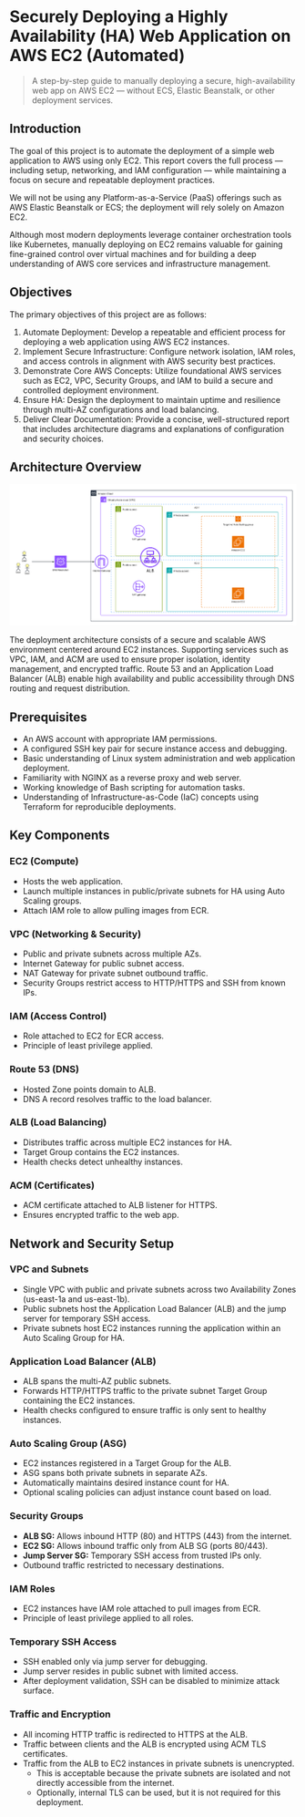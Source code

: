 # Securely Deploying a Highly Availability (HA) Web Application on AWS EC2 (Automated)

> A step-by-step guide to manually deploying a secure, high-availability web app on AWS EC2 — without ECS, Elastic Beanstalk, or other deployment services.

## Introduction

The goal of this project is to automate the deployment of a simple web application to AWS using only EC2. This report covers the full process — including setup, networking, and IAM configuration — while maintaining a focus on secure and repeatable deployment practices.

We will not be using any Platform-as-a-Service (PaaS) offerings such as AWS Elastic Beanstalk or ECS; the deployment will rely solely on Amazon EC2.

Although most modern deployments leverage container orchestration tools like Kubernetes, manually deploying on EC2 remains valuable for gaining fine-grained control over virtual machines and for building a deep understanding of AWS core services and infrastructure management.

## Objectives

The primary objectives of this project are as follows:

1. Automate Deployment: Develop a repeatable and efficient process for deploying a web application using AWS EC2 instances.
2. Implement Secure Infrastructure: Configure network isolation, IAM roles, and access controls in alignment with AWS security best practices.
3. Demonstrate Core AWS Concepts: Utilize foundational AWS services such as EC2, VPC, Security Groups, and IAM to build a secure and controlled deployment environment.
4. Ensure HA: Design the deployment to maintain uptime and resilience through multi-AZ configurations and load balancing.
5. Deliver Clear Documentation: Provide a concise, well-structured report that includes architecture diagrams and explanations of configuration and security choices.

## Architecture Overview

<img alt="architecture diagram" src="../diagram.png">

The deployment architecture consists of a secure and scalable AWS environment centered around EC2 instances. Supporting services such as VPC, IAM, and ACM are used to ensure proper isolation, identity management, and encrypted traffic. Route 53 and an Application Load Balancer (ALB) enable high availability and public accessibility through DNS routing and request distribution.

## Prerequisites

* An AWS account with appropriate IAM permissions.
* A configured SSH key pair for secure instance access and debugging.
* Basic understanding of Linux system administration and web application deployment.
* Familiarity with NGINX as a reverse proxy and web server.
* Working knowledge of Bash scripting for automation tasks.
* Understanding of Infrastructure-as-Code (IaC) concepts using Terraform for reproducible deployments.

## Key Components

### EC2 (Compute)
- Hosts the web application.
- Launch multiple instances in public/private subnets for HA using Auto Scaling groups.
- Attach IAM role to allow pulling images from ECR.

### VPC (Networking & Security)
- Public and private subnets across multiple AZs.
- Internet Gateway for public subnet access.
- NAT Gateway for private subnet outbound traffic.
- Security Groups restrict access to HTTP/HTTPS and SSH from known IPs.

### IAM (Access Control)
- Role attached to EC2 for ECR access.
- Principle of least privilege applied.

### Route 53 (DNS)
- Hosted Zone points domain to ALB.
- DNS A record resolves traffic to the load balancer.

### ALB (Load Balancing)
- Distributes traffic across multiple EC2 instances for HA.
- Target Group contains the EC2 instances.
- Health checks detect unhealthy instances.

### ACM (Certificates)
- ACM certificate attached to ALB listener for HTTPS.
- Ensures encrypted traffic to the web app.

## Network and Security Setup

### VPC and Subnets
- Single VPC with public and private subnets across two Availability Zones (us-east-1a and us-east-1b).
- Public subnets host the Application Load Balancer (ALB) and the jump server for temporary SSH access.
- Private subnets host EC2 instances running the application within an Auto Scaling Group for HA.

### Application Load Balancer (ALB)
- ALB spans the multi-AZ public subnets.
- Forwards HTTP/HTTPS traffic to the private subnet Target Group containing the EC2 instances.
- Health checks configured to ensure traffic is only sent to healthy instances.

### Auto Scaling Group (ASG)
- EC2 instances registered in a Target Group for the ALB.
- ASG spans both private subnets in separate AZs.
- Automatically maintains desired instance count for HA.
- Optional scaling policies can adjust instance count based on load.

### Security Groups
- **ALB SG:** Allows inbound HTTP (80) and HTTPS (443) from the internet.
- **EC2 SG:** Allows inbound traffic only from ALB SG (ports 80/443).
- **Jump Server SG:** Temporary SSH access from trusted IPs only.
- Outbound traffic restricted to necessary destinations.

### IAM Roles
- EC2 instances have IAM role attached to pull images from ECR.
- Principle of least privilege applied to all roles.

### Temporary SSH Access
- SSH enabled only via jump server for debugging.
- Jump server resides in public subnet with limited access.
- After deployment validation, SSH can be disabled to minimize attack surface.

### Traffic and Encryption
- All incoming HTTP traffic is redirected to HTTPS at the ALB.
- Traffic between clients and the ALB is encrypted using ACM TLS certificates.
- Traffic from the ALB to EC2 instances in private subnets is unencrypted.
  - This is acceptable because the private subnets are isolated and not directly accessible from the internet.
  - Optionally, internal TLS can be used, but it is not required for this deployment.
